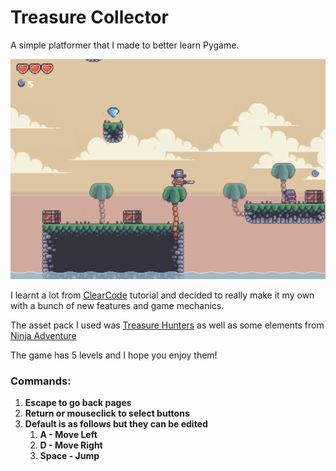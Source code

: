 # Treasure Collector
A simple platformer that I made to better learn Pygame.

![image](https://github.com/igorvanloo/Treasure-Collector/blob/main/gameplay%20photo1.png)

I learnt a lot from [ClearCode](https://www.youtube.com/c/ClearCode) tutorial and decided to really make it my own with a bunch of new features and game mechanics. 

The asset pack I used was [Treasure Hunters](https://pixelfrog-assets.itch.io/treasure-hunters) as well as some elements from [Ninja Adventure](https://pixel-boy.itch.io/ninja-adventure-asset-pack)

The game has 5 levels and I hope you enjoy them!

### Commands:

1. **Escape to go back pages**
2. **Return or mouseclick to select buttons**
3. **Default is as follows but they can be edited**
     1. **A - Move Left**
     2. **D - Move Right**
     3. **Space - Jump**
